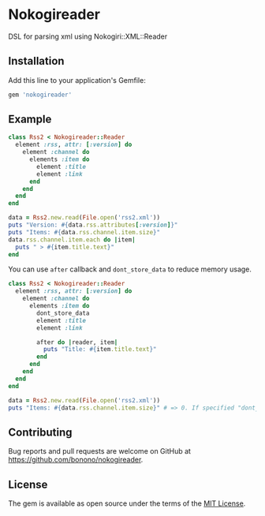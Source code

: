 # Nokogireader

DSL for parsing xml using Nokogiri::XML::Reader

## Installation

Add this line to your application's Gemfile:

```ruby
gem 'nokogireader'
```

## Example

```rb
class Rss2 < Nokogireader::Reader
  element :rss, attr: [:version] do
    element :channel do
      elements :item do
        element :title
        element :link
      end
    end
  end
end

data = Rss2.new.read(File.open('rss2.xml'))
puts "Version: #{data.rss.attributes[:version]}"
puts "Items: #{data.rss.channel.item.size}"
data.rss.channel.item.each do |item|
  puts " > #{item.title.text}"
end
```

You can use ``after`` callback and ``dont_store_data`` to reduce memory usage.

```rb
class Rss2 < Nokogireader::Reader
  element :rss, attr: [:version] do
    element :channel do
      elements :item do
        dont_store_data
        element :title
        element :link

        after do |reader, item|
          puts "Title: #{item.title.text}"
        end
      end
    end
  end
end

data = Rss2.new.read(File.open('rss2.xml'))
puts "Items: #{data.rss.channel.item.size}" # => 0. If specified "dont_store_data", data isn't stored.
```

## Contributing

Bug reports and pull requests are welcome on GitHub at https://github.com/bonono/nokogireader.

## License

The gem is available as open source under the terms of the [MIT License](http://opensource.org/licenses/MIT).
